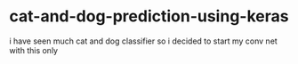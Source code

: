 # cat-and-dog-prediction-using-keras
i have seen much cat and dog classifier so i decided to start my conv net with this only
